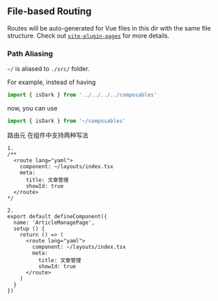## File-based Routing

Routes will be auto-generated for Vue files in this dir with the same file structure.
Check out [`vite-plugin-pages`](https://github.com/hannoeru/vite-plugin-pages) for more details.

### Path Aliasing

`~/` is aliased to `./src/` folder.

For example, instead of having

```ts
import { isDark } from '../../../../composables'
```

now, you can use

```ts
import { isDark } from '~/composables'
```

路由元 在组件中支持两种写法
```
1.
/**
  <route lang="yaml">
    component: ~/layouts/index.tsx
    meta:
      title: 文章管理
      showId: true
  </route>
*/
```

```
2.
export default defineComponent({
  name: 'ArticleManagePage',
  setup () {
    return () => (
      <route lang="yaml">
        component: ~/layouts/index.tsx
        meta:
          title: 文章管理
          showId: true
      </route>
    )
  }
})
```
